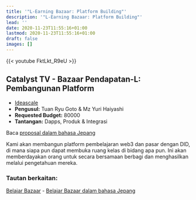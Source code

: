 ```yaml
---
title: '"L-Earning Bazaar: Platform Building"'
description: '"L-Earning Bazaar: Platform Building"'
lead: ''
date: 2020-11-23T11:55:16+01:00
lastmod: 2020-11-23T11:55:16+01:00
draft: false
images: []
---
```


{{< youtube FktLkt_R9eU >}}

## Catalyst TV - Bazaar Pendapatan-L: Pembangunan Platform

- [Ideascale](https://cardano.ideascale.com/c/idea/420827)
- **Pengusul:** Tuan Ryu Goto &amp; Mz Yuri Haiyashi
- **Requested Budget:** 80000
- **Tantangan:** Dapps, Produk &amp; Integrasi

Baca [proposal dalam bahasa Jepang](https://docs.google.com/document/d/12VEdNcTaieAi2Y7Al1wbvVk6l0jFns7o67CkWm5NQgc/edit)

Kami akan membangun platform pembelajaran web3 dan pasar dengan DID, di mana siapa pun dapat membuka ruang kelas di bidang apa pun. Ini akan memberdayakan orang untuk secara bersamaan berbagi dan menghasilkan melalui pengetahuan mereka.

### Tautan berkaitan:

[Belajar Bazaar](https://www.canva.com/design/DAFETPbLbMU/u_adNipEF7lzjMBRrCjPFQ/view?utm_content=DAFETPbLbMU&utm_campaign=designshare&utm_medium=link&utm_source=publishsharelink) - [Belajar Bazaar dalam bahasa Jepang](https://www.canva.com/design/DAFFCcWs-hE/54g1QUqDm039aW-jSV_9YA/view)
